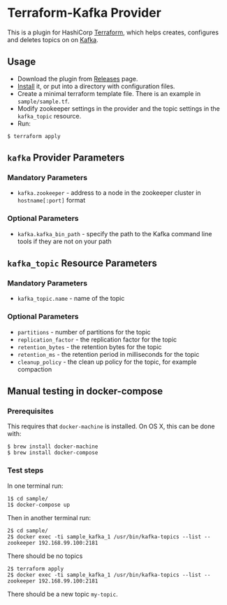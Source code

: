 # Terraform-Kafka Provider

This is a plugin for HashiCorp [Terraform](https://terraform.io/), which helps creates, configures and deletes topics on  on [Kafka](http://kafka.apache.org/).

## Usage

- Download the plugin from [Releases](https://github.com/packetloop/terraform-provider-kafka/releases) page.
- [Install](https://terraform.io/docs/plugins/basics.html) it, or put into a directory with configuration files.
- Create a minimal terraform template file.  There is an example in `sample/sample.tf`.
- Modify zookeeper settings in the provider and the topic settings in the `kafka_topic` resource.
- Run:
```
$ terraform apply
```

## `kafka` Provider Parameters

### Mandatory Parameters
- `kafka.zookeeper` - address to a node in the zookeeper cluster in `hostname[:port]` format

### Optional Parameters
- `kafka.kafka_bin_path` - specify the path to the Kafka command line tools if they are not on your path

## `kafka_topic` Resource Parameters

### Mandatory Parameters
- `kafka_topic.name` - name of the topic

### Optional Parameters
- `partitions` - number of partitions for the topic
- `replication_factor` - the replication factor for the topic
- `retention_bytes` - the retention bytes for the topic
- `retention_ms` - the retention period in milliseconds for the topic
- `cleanup_policy` - the clean up policy for the topic, for example compaction

## Manual testing in docker-compose

### Prerequisites

This requires that `docker-machine` is installed.  On OS X, this can be done with:

```
$ brew install docker-machine
$ brew install docker-compose
```

### Test steps

In one terminal run:

```
1$ cd sample/
1$ docker-compose up
```

Then in another terminal run:

```
2$ cd sample/
2$ docker exec -ti sample_kafka_1 /usr/bin/kafka-topics --list --zookeeper 192.168.99.100:2181
```

There should be no topics

```
2$ terraform apply
2$ docker exec -ti sample_kafka_1 /usr/bin/kafka-topics --list --zookeeper 192.168.99.100:2181
```

There should be a new topic `my-topic`.

